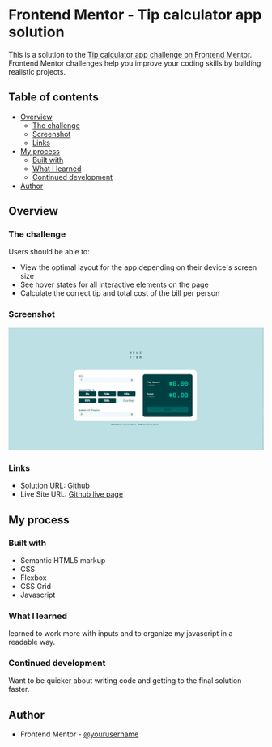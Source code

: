 # Frontend Mentor - Tip calculator app solution

This is a solution to the [Tip calculator app challenge on Frontend Mentor](https://www.frontendmentor.io/challenges/tip-calculator-app-ugJNGbJUX). Frontend Mentor challenges help you improve your coding skills by building realistic projects.

## Table of contents

- [Overview](#overview)
  - [The challenge](#the-challenge)
  - [Screenshot](#screenshot)
  - [Links](#links)
- [My process](#my-process)
  - [Built with](#built-with)
  - [What I learned](#what-i-learned)
  - [Continued development](#continued-development)
- [Author](#author)


## Overview

### The challenge

Users should be able to:

- View the optimal layout for the app depending on their device's screen size
- See hover states for all interactive elements on the page
- Calculate the correct tip and total cost of the bill per person

### Screenshot

![](./screenshot.png)

### Links

- Solution URL: [Github](https://github.com/MattJM1007/Tip-Calculator-App)
- Live Site URL: [Github live page](https://mattjm1007.github.io/Tip-Calculator-App/)

## My process

### Built with

- Semantic HTML5 markup
- CSS
- Flexbox
- CSS Grid
- Javascript

### What I learned

learned to work more with inputs and to organize my javascript in a readable way.

### Continued development

Want to be quicker about writing code and getting to the final solution faster.

## Author

- Frontend Mentor - [@yourusername](https://www.frontendmentor.io/profile/MattJM1007)

